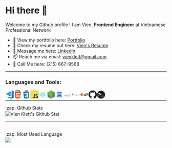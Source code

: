 # Hi there 👋 
Welcome to my Github profile !
I am Vien, <b>Frontend Engineer</b> at Vietnamese Professional Network
- 👀 View my portfolio here: [Portfolio](https://www.vienklett.com/)
- 📝 Check my resume out here: [Vien's Resume](https://docs.google.com/document/d/1ATdLiC9I8LdgrmJhemPs_GCMK7_5H0rL4Qs04ZZFzh0/edit?usp=sharing)
- 💬 Message me here: [Linkedin](https://www.linkedin.com/in/vienklett/)
- 📫 Reach me via email: [vienklett@gmail.com](vienklett@gmail.com)
- 📲 Call Me here: (215) 667-9568

---
### Languages and Tools:

<img align="left" alt="Visual Studio Code" width="26px" src="https://raw.githubusercontent.com/github/explore/80688e429a7d4ef2fca1e82350fe8e3517d3494d/topics/visual-studio-code/visual-studio-code.png" />
<img align="left" alt="HTML5" width="26px" src="https://raw.githubusercontent.com/github/explore/80688e429a7d4ef2fca1e82350fe8e3517d3494d/topics/html/html.png" />
<img align="left" alt="CSS3" width="26px" src="https://raw.githubusercontent.com/github/explore/80688e429a7d4ef2fca1e82350fe8e3517d3494d/topics/css/css.png" />
<img align="left" alt="JavaScript" width="26px" src="https://raw.githubusercontent.com/github/explore/80688e429a7d4ef2fca1e82350fe8e3517d3494d/topics/javascript/javascript.png" />
<img align="left" alt="React" width="26px" src="https://raw.githubusercontent.com/github/explore/80688e429a7d4ef2fca1e82350fe8e3517d3494d/topics/react/react.png" />
<img align="left" alt="Node.js" width="26px" src="https://raw.githubusercontent.com/github/explore/80688e429a7d4ef2fca1e82350fe8e3517d3494d/topics/nodejs/nodejs.png" />
<img align="left" alt="SQL" width="26px" src="https://raw.githubusercontent.com/github/explore/80688e429a7d4ef2fca1e82350fe8e3517d3494d/topics/sql/sql.png" />
<img align="left" alt="MySQL" width="26px" src="https://raw.githubusercontent.com/github/explore/80688e429a7d4ef2fca1e82350fe8e3517d3494d/topics/mysql/mysql.png" />
<img align="left" alt="MongoDB" width="26px" src="https://raw.githubusercontent.com/github/explore/80688e429a7d4ef2fca1e82350fe8e3517d3494d/topics/mongodb/mongodb.png" />
<img align="left" alt="Git" width="26px" src="https://raw.githubusercontent.com/github/explore/80688e429a7d4ef2fca1e82350fe8e3517d3494d/topics/git/git.png" />
<img align="left" alt="GitHub" width="26px" src="https://raw.githubusercontent.com/github/explore/78df643247d429f6cc873026c0622819ad797942/topics/github/github.png" />
<img align="left" alt="Terminal" width="26px" src="https://raw.githubusercontent.com/github/explore/80688e429a7d4ef2fca1e82350fe8e3517d3494d/topics/terminal/terminal.png" />

<br/>

---
<summary>:zap: Github Stats</summary>
<img align = 'center' alt="Vien Klett's Github Stat" src="https://github-readme-stats-vchau254.vercel.app/api?username=vchau254&show_icons=true&theme=radical&hide=stars" />

---
<br/>
<summary>:zap: Most Used Language</summary>

<img align='center' src="https://github-readme-stats-vchau254.vercel.app/api/top-langs/?username=vchau254&layout=compact" />



<!---
vchau254/vchau254 is a ✨ special ✨ repository because its `README.md` (this file) appears on your GitHub profile.
You can click the Preview link to take a look at your changes.
--->
